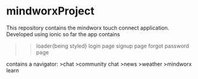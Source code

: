 # mindworxProject
This repository contains the mindworx touch connect application. Developed using ionic
so far the app contains
>>loader{being styled}
>>login page
>>signup page
>>forgot password page

contains a navigator:
    >chat
    >community chat
    >news
    >weather
    >mindworx learn

